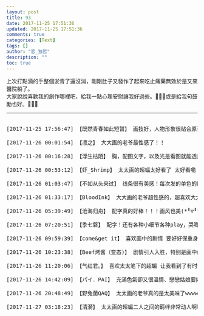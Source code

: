 ```yaml
---
layout: post
title: 93
date: 2017-11-25 17:51:36
updated: 2017-11-25 17:51:36
comments: true
categories: [Text]
tags: []
author: "恋_独哲"
description: ""
toc: true
---
```


<p dir="ltr"  >上次打點滴的手整個淤青了還沒消，剛剛肚子又發作了起來吃止痛藥無效於是又來醫院躺了。<br />大家說說喜歡我的創作哪裡吧，給我一點心理安慰讓我好過些。🤒🤒🤒或是給我句鼓勵也好。🙁🙁🙁</p>

---

<pre>

[2017-11-25 17:56:47] 【既然青春如此短暂】 画技好，人物形象很贴合原著，代入感很强，故事也很有意思，每次配图的文字都写的超棒，让文笔渣无地自容(´；ω；`)最主要还是肉香的不得鸟🐤希望太太早日康复！保持健康！

[2017-11-26 00:01:54] 【凛之】 大大画的老爷最性感了！！

[2017-11-26 00:16:28] 【浮生枯陌】 胸，配图文字，以及光是看图就能透露出来的甜蜜感！基本上只要太太发糖，就能吃到一嘴糖，要被齁死的那种ヾ(●´∇｀●)ﾉ哇～

[2017-11-26 00:53:12] 【虾_Shrimp】 太太画的超蝠太好看了 太好看嘞 被美色捕获x 希望太太赶紧好起来哇 要注意休息嘞

[2017-11-26 01:03:47] 【不如从头来过】 线条很有美感！每次发的单色的图都超有感觉der！笔下的超蝙又温柔的不得了，喜欢！！太太保重身体呀，快点好起来吧！

[2017-11-26 01:33:17] 【BloodInk】 大大画的老爷超性感的，超喜欢大大的作品，希望大大早日好起来呐，要多注意身体呀

[2017-11-26 05:39:49] 【沧海归舟】 配字真的好棒！！！画风也美(*╹▽╹*)

[2017-11-26 07:20:51] 【季七磐】 配字！还有各种小细节各种play，哭唧唧的超直击心脏💘

[2017-11-26 09:59:39] 【come&get it】 喜欢画中的剧情 要好好保重身体哦❤️

[2017-11-26 10:23:38] 【Beef烤酱（变态)】 剧情引人入胜，特别是画中的小细节！还有太太一定要好好照顾自己

[2017-11-26 11:20:06] 【气红君。】 喜欢太太笔下的超蝙 让我看到了有时候老爷耿直的一面 超人温柔的一面 还有他们咳咳咳的一面 太太一定要好好照顾自己 文图双修的太太超厉害的！！！！

[2017-11-26 14:42:09] 【パイ．PAI】 充滿色氣卻又很溫情、戀戀姑娘要好好休息喔～⁄(⁄ ⁄ ⁄ω⁄ ⁄ ⁄)⁄

[2017-11-26 20:48:49] 【野兔菌QAQ】 太太画的老爷真的是太美味了wwww疯狂爆灯

[2017-11-27 03:18:23] 【清漪】 太太画的超蝙二人之间的羁绊非常动人啊啊啊啊！每次看到太太画的超蝙都想尖叫一百万遍！

</pre>